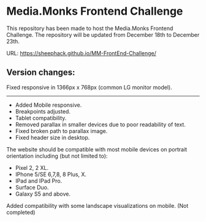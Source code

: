 # Media.Monks Frontend Challenge

This repository has been made to host the Media.Monks Frontend Challenge. The repository will be updated from December 18th to December 23th.

URL: https://sheephack.github.io/MM-FrontEnd-Challenge/

## Version changes:

Fixed responsive in 1366px x 768px (common LG monitor model).

-------

- Added Mobile responsive.
- Breakpoints adjusted.
- Tablet compatibility.
- Removed parallax in smaller devices due to poor readability of text.
- Fixed broken path to parallax image.
- Fixed header size in desktop.

The website should be compatible with most mobile devices on portrait orientation including (but not limited to):
- Pixel 2, 2 XL.
- IPhone 5/SE 6,7,8, 8 Plus, X.
- IPad and IPad Pro.
- Surface Duo.
- Galaxy S5 and above.

Added compatibility with some landscape visualizations on mobile. (Not completed)